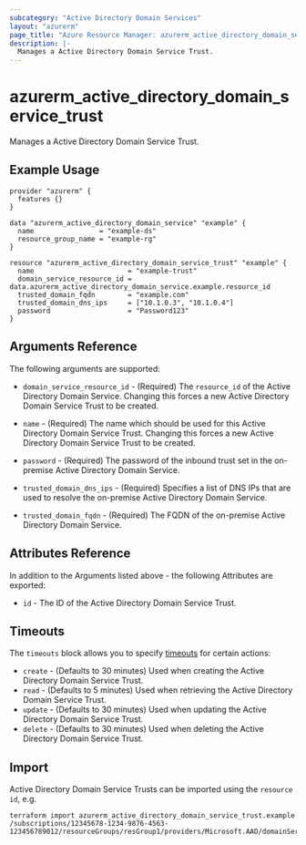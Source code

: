 ```yaml
---
subcategory: "Active Directory Domain Services"
layout: "azurerm"
page_title: "Azure Resource Manager: azurerm_active_directory_domain_service_trust"
description: |-
  Manages a Active Directory Domain Service Trust.
---
```


# azurerm_active_directory_domain_service_trust

Manages a Active Directory Domain Service Trust.

## Example Usage

```hcl
provider "azurerm" {
  features {}
}

data "azurerm_active_directory_domain_service" "example" {
  name                = "example-ds"
  resource_group_name = "example-rg"
}

resource "azurerm_active_directory_domain_service_trust" "example" {
  name                       = "example-trust"
  domain_service_resource_id = data.azurerm_active_directory_domain_service.example.resource_id
  trusted_domain_fqdn        = "example.com"
  trusted_domain_dns_ips     = ["10.1.0.3", "10.1.0.4"]
  password                   = "Password123"
}
```

## Arguments Reference

The following arguments are supported:

* `domain_service_resource_id` - (Required) The `resource_id` of the Active Directory Domain Service. Changing this forces a new Active Directory Domain Service Trust to be created.

* `name` - (Required) The name which should be used for this Active Directory Domain Service Trust. Changing this forces a new Active Directory Domain Service Trust to be created.

* `password` - (Required) The password of the inbound trust set in the on-premise Active Directory Domain Service.

* `trusted_domain_dns_ips` - (Required) Specifies a list of DNS IPs that are used to resolve the on-premise Active Directory Domain Service.

* `trusted_domain_fqdn` - (Required) The FQDN of the on-premise Active Directory Domain Service.

## Attributes Reference

In addition to the Arguments listed above - the following Attributes are exported: 

* `id` - The ID of the Active Directory Domain Service Trust.

## Timeouts

The `timeouts` block allows you to specify [timeouts](https://www.terraform.io/docs/configuration/resources.html#timeouts) for certain actions:

* `create` - (Defaults to 30 minutes) Used when creating the Active Directory Domain Service Trust.
* `read` - (Defaults to 5 minutes) Used when retrieving the Active Directory Domain Service Trust.
* `update` - (Defaults to 30 minutes) Used when updating the Active Directory Domain Service Trust.
* `delete` - (Defaults to 30 minutes) Used when deleting the Active Directory Domain Service Trust.

## Import

Active Directory Domain Service Trusts can be imported using the `resource id`, e.g.

```shell
terraform import azurerm_active_directory_domain_service_trust.example /subscriptions/12345678-1234-9876-4563-123456789012/resourceGroups/resGroup1/providers/Microsoft.AAD/domainServices/DomainService1/trusts/trust1
```
